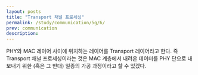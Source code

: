 ```yaml
---
layout: posts
title: "Transport 채널 프로세싱"
permalink: /study/communication/5g/6/
prev: communication
description:
---
```


PHY와 MAC 레이어 사이에 위치하는 레이어를 Transport 레이어라고 한다. 즉 Transport 채널 프로세싱이라는 것은 MAC 계층에서 내려온 데이터를 PHY 단으로 내보내기 위한 (혹은 그 반대) 일종의 가공 과정이라고 할 수 있겠다.

<!-- # 주파수

---

# <a name="Reference"></a>Reference
1. TTA, "3GPP, 6G 표준화 주요 일정 확정," <i>TTA 보도 자료</i>, 2023년 12월 18일. [Online]. Available: [https://www.tta.or.kr/tta/selectBbsNttView.do?key=76&bbsNo=107&nttNo=13137&searchCtgry=&searchCnd=all&searchKrwd=&integrDeptCode=&pageIndex=1](https://www.tta.or.kr/tta/selectBbsNttView.do?key=76&bbsNo=107&nttNo=13137&searchCtgry=&searchCnd=all&searchKrwd=&integrDeptCode=&pageIndex=1){:target="_blank"}. [Accessed: 19- Feb- 2024].
2. [ETSI](https://www.etsi.org/technologies/5g?tmpl=component){:target="_blank"}
{:.post__reference} -->
